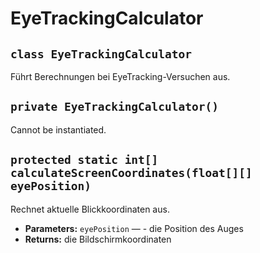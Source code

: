 # EyeTrackingCalculator


## `class EyeTrackingCalculator`

Führt Berechnungen bei EyeTracking-Versuchen aus.

## `private EyeTrackingCalculator()`

Cannot be instantiated.

## `protected static int[] calculateScreenCoordinates(float[][] eyePosition)`

Rechnet aktuelle Blickkoordinaten aus.

 * **Parameters:** `eyePosition` — - die Position des Auges
 * **Returns:** die Bildschirmkoordinaten
